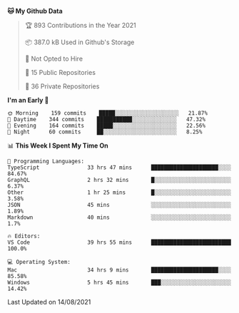 <!--START_SECTION:waka-->
**🐱 My Github Data** 

> 🏆 893 Contributions in the Year 2021
 > 
> 📦 387.0 kB Used in Github's Storage 
 > 
> 🚫 Not Opted to Hire
 > 
> 📜 15 Public Repositories 
 > 
> 🔑 36 Private Repositories  
 > 
**I'm an Early 🐤** 

```text
🌞 Morning    159 commits    █████░░░░░░░░░░░░░░░░░░░░   21.87% 
🌆 Daytime    344 commits    ███████████░░░░░░░░░░░░░░   47.32% 
🌃 Evening    164 commits    █████░░░░░░░░░░░░░░░░░░░░   22.56% 
🌙 Night      60 commits     ██░░░░░░░░░░░░░░░░░░░░░░░   8.25%

```


📊 **This Week I Spent My Time On** 

```text
💬 Programming Languages: 
TypeScript               33 hrs 47 mins      █████████████████████░░░░   84.67% 
GraphQL                  2 hrs 32 mins       █░░░░░░░░░░░░░░░░░░░░░░░░   6.37% 
Other                    1 hr 25 mins        █░░░░░░░░░░░░░░░░░░░░░░░░   3.58% 
JSON                     45 mins             ░░░░░░░░░░░░░░░░░░░░░░░░░   1.89% 
Markdown                 40 mins             ░░░░░░░░░░░░░░░░░░░░░░░░░   1.7%

🔥 Editors: 
VS Code                  39 hrs 55 mins      █████████████████████████   100.0%

💻 Operating System: 
Mac                      34 hrs 9 mins       █████████████████████░░░░   85.58% 
Windows                  5 hrs 45 mins       ███░░░░░░░░░░░░░░░░░░░░░░   14.42%

```


 Last Updated on 14/08/2021
<!--END_SECTION:waka-->

